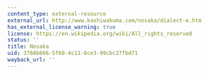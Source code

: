 ```yaml
---
content_type: external-resource
external_url: http://www.kashiwakuma.com/nosaka/dialect-e.htm
has_external_license_warning: true
license: https://en.wikipedia.org/wiki/All_rights_reserved
status: ''
title: Nosaka
uid: 3768b666-5f60-4c11-8ce3-99cbc27fbd71
wayback_url: ''
---
```

